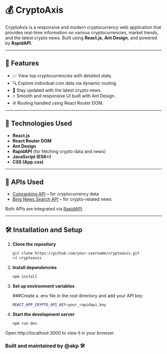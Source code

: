 # 💰 CryptoAxis

CryptoAxis is a responsive and modern cryptocurrency web application that provides real-time information on various cryptocurrencies, market trends, and the latest crypto news. Built using **React.js**, **Ant Design**, and powered by **RapidAPI**.

---

## 🚀 Features

- 📈 View top cryptocurrencies with detailed stats.
- 🔍 Explore individual coin data via dynamic routing.
- 📰 Stay updated with the latest crypto news.
- ⚡ Smooth and responsive UI built with Ant Design.
- 🌐 Routing handled using React Router DOM.

---

## 🔧 Technologies Used

- **React.js**
- **React Router DOM**
- **Ant Design**
- **RapidAPI** (for fetching crypto data and news)
- **JavaScript (ES6+)**
- **CSS (App.css)**

---

## 📡 APIs Used

- [Coinranking API](https://rapidapi.com/Coinranking/api/coinranking1) – for cryptocurrency data
- [Bing News Search API](https://rapidapi.com/microsoft-azure-org-microsoft-cognitive-services/api/bing-news-search1) – for crypto-related news

Both APIs are integrated via [RapidAPI](https://rapidapi.com/).

---

## 🛠️ Installation and Setup

1. **Clone the repository**

   ```bash
   git clone https://github.com/your-username/cryptoaxis.git
   cd cryptoaxis

2. **Install dependencies**

   ```bash
   npm install

3. **Set up environment variables**

   ###Create a .env file in the root directory and add your API key:
   ```bash
   REACT_APP_CRYPTO_API_KEY=your_rapidapi_key

4. **Start the development server**

   ```bash
   npm run dev

Open http://localhost:3000 to view it in your browser.


### Built and maintained by @akp 🛠️




